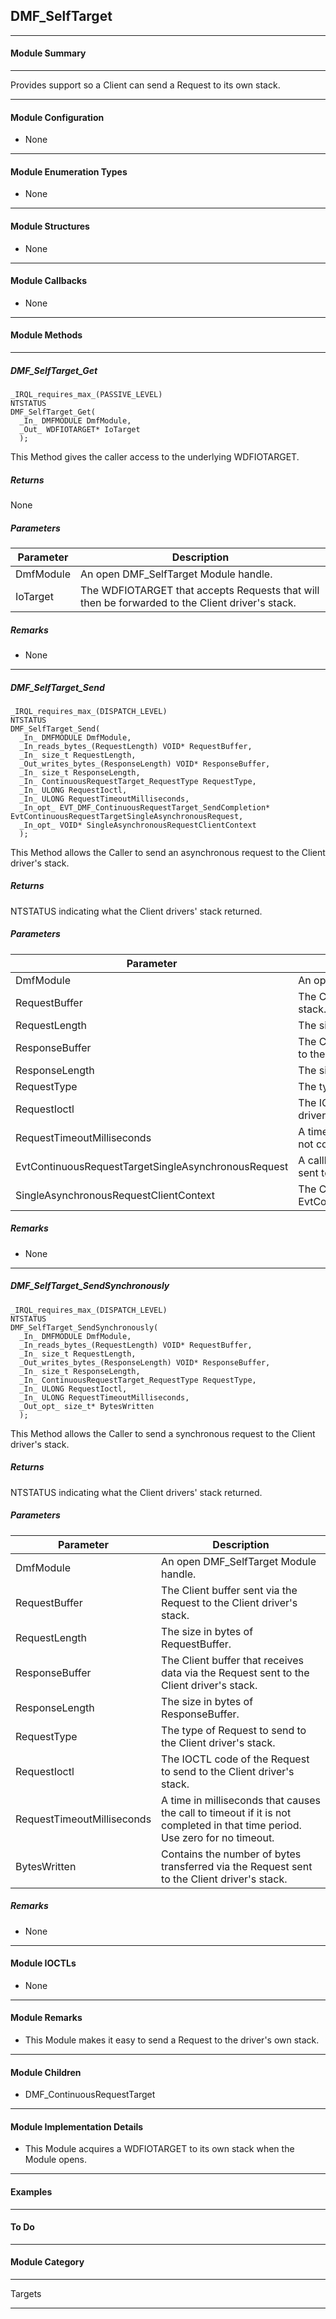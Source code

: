 ## DMF_SelfTarget

-----------------------------------------------------------------------------------------------------------------------------------

#### Module Summary

-----------------------------------------------------------------------------------------------------------------------------------

Provides support so a Client can send a Request to its own stack.

-----------------------------------------------------------------------------------------------------------------------------------

#### Module Configuration

* None

-----------------------------------------------------------------------------------------------------------------------------------

#### Module Enumeration Types

* None

-----------------------------------------------------------------------------------------------------------------------------------

#### Module Structures

* None

-----------------------------------------------------------------------------------------------------------------------------------

#### Module Callbacks

* None

-----------------------------------------------------------------------------------------------------------------------------------

#### Module Methods

-----------------------------------------------------------------------------------------------------------------------------------

##### DMF_SelfTarget_Get

````
_IRQL_requires_max_(PASSIVE_LEVEL)
NTSTATUS
DMF_SelfTarget_Get(
  _In_ DMFMODULE DmfModule,
  _Out_ WDFIOTARGET* IoTarget
  );
````

This Method gives the caller access to the underlying WDFIOTARGET.

##### Returns

None

##### Parameters
Parameter | Description
----|----
DmfModule | An open DMF_SelfTarget Module handle.
IoTarget | The WDFIOTARGET that accepts Requests that will then be forwarded to the Client driver's stack.

##### Remarks

* None

-----------------------------------------------------------------------------------------------------------------------------------

##### DMF_SelfTarget_Send

````
_IRQL_requires_max_(DISPATCH_LEVEL)
NTSTATUS
DMF_SelfTarget_Send(
  _In_ DMFMODULE DmfModule,
  _In_reads_bytes_(RequestLength) VOID* RequestBuffer,
  _In_ size_t RequestLength,
  _Out_writes_bytes_(ResponseLength) VOID* ResponseBuffer,
  _In_ size_t ResponseLength,
  _In_ ContinuousRequestTarget_RequestType RequestType,
  _In_ ULONG RequestIoctl,
  _In_ ULONG RequestTimeoutMilliseconds,
  _In_opt_ EVT_DMF_ContinuousRequestTarget_SendCompletion* EvtContinuousRequestTargetSingleAsynchronousRequest,
  _In_opt_ VOID* SingleAsynchronousRequestClientContext
  );
````

This Method allows the Caller to send an asynchronous request to the Client driver's stack.

##### Returns

NTSTATUS indicating what the Client drivers' stack returned.

##### Parameters
Parameter | Description
----|----
DmfModule | An open DMF_SelfTarget Module handle.
RequestBuffer | The Client buffer sent via the Request to the Client driver's stack.
RequestLength | The size in bytes of RequestBuffer.
ResponseBuffer | The Client buffer that receives data via the Request sent to the Client driver's stack.
ResponseLength | The size in bytes of ResponseBuffer.
RequestType | The type of Request to send to the Client driver's stack.
RequestIoctl | The IOCTL code of the Request to send to the Client driver's stack.
RequestTimeoutMilliseconds | A time in milliseconds that causes the call to timeout if it is not completed in that time period. Use zero for no timeout.
EvtContinuousRequestTargetSingleAsynchronousRequest | A callback called when the asynchronous Request that is sent to the Client driver's stack completes.
SingleAsynchronousRequestClientContext | The Client specific context passed to EvtContinuousRequestTargetSingleAsynchronousRequest.

##### Remarks

* None

-----------------------------------------------------------------------------------------------------------------------------------

##### DMF_SelfTarget_SendSynchronously

````
_IRQL_requires_max_(DISPATCH_LEVEL)
NTSTATUS
DMF_SelfTarget_SendSynchronously(
  _In_ DMFMODULE DmfModule,
  _In_reads_bytes_(RequestLength) VOID* RequestBuffer,
  _In_ size_t RequestLength,
  _Out_writes_bytes_(ResponseLength) VOID* ResponseBuffer,
  _In_ size_t ResponseLength,
  _In_ ContinuousRequestTarget_RequestType RequestType,
  _In_ ULONG RequestIoctl,
  _In_ ULONG RequestTimeoutMilliseconds,
  _Out_opt_ size_t* BytesWritten
  );
````

This Method allows the Caller to send a synchronous request to the Client driver's stack.

##### Returns

NTSTATUS indicating what the Client drivers' stack returned.

##### Parameters
Parameter | Description
----|----
DmfModule | An open DMF_SelfTarget Module handle.
RequestBuffer | The Client buffer sent via the Request to the Client driver's stack.
RequestLength | The size in bytes of RequestBuffer.
ResponseBuffer | The Client buffer that receives data via the Request sent to the Client driver's stack.
ResponseLength | The size in bytes of ResponseBuffer.
RequestType | The type of Request to send to the Client driver's stack.
RequestIoctl | The IOCTL code of the Request to send to the Client driver's stack.
RequestTimeoutMilliseconds | A time in milliseconds that causes the call to timeout if it is not completed in that time period. Use zero for no timeout.
BytesWritten | Contains the number of bytes transferred via the Request sent to the Client driver's stack.

##### Remarks

* None

-----------------------------------------------------------------------------------------------------------------------------------

#### Module IOCTLs

* None

-----------------------------------------------------------------------------------------------------------------------------------

#### Module Remarks

* This Module makes it easy to send a Request to the driver's own stack.

-----------------------------------------------------------------------------------------------------------------------------------

#### Module Children

* DMF_ContinuousRequestTarget

-----------------------------------------------------------------------------------------------------------------------------------

#### Module Implementation Details

* This Module acquires a WDFIOTARGET to its own stack when the Module opens.

-----------------------------------------------------------------------------------------------------------------------------------

#### Examples

-----------------------------------------------------------------------------------------------------------------------------------

#### To Do

-----------------------------------------------------------------------------------------------------------------------------------
#### Module Category

-----------------------------------------------------------------------------------------------------------------------------------

Targets

-----------------------------------------------------------------------------------------------------------------------------------

